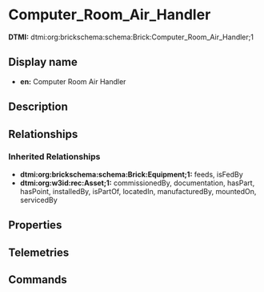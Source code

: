 # Computer_Room_Air_Handler
**DTMI:** dtmi:org:brickschema:schema:Brick:Computer_Room_Air_Handler;1
## Display name
- **en:** Computer Room Air Handler
## Description
## Relationships
### Inherited Relationships
* **dtmi:org:brickschema:schema:Brick:Equipment;1:** feeds, isFedBy
* **dtmi:org:w3id:rec:Asset;1:** commissionedBy, documentation, hasPart, hasPoint, installedBy, isPartOf, locatedIn, manufacturedBy, mountedOn, servicedBy
## Properties
## Telemetries
## Commands
